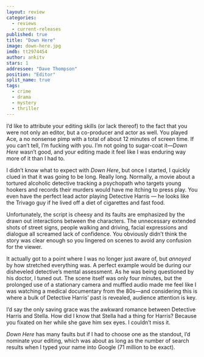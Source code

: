 ```yaml
---
layout: review
categories: 
  - reviews
  - current-releases
published: true
title: "Down Here"
image: down-here.jpg
imdb: tt2974454
author: ankitv
stars: 1
addressee: "Dave Thompson"
position: "Editor"
split_name: true
tags: 
  - crime
  - drama
  - mystery
  - thriller
---
```

I’d like to attribute your editing skills (or lack thereof) to the fact that you were not only an editor, but a co-producer and actor as well. You played Ace, a no nonsense pimp with a total of about 12 minutes of screen time. If you can’t tell, I’m fucking with you. I’m not going to sugar-coat it—_Down Here_ wasn’t good, and your editing made it feel like I was enduring way more of it than I had to.

I didn’t know what to expect with _Down Here_, but once I started, I quickly clued in that it was going to be long. Really long. Normally, a movie about a tortured alcoholic detective tracking a psychopath who targets young hookers and records their murders would have me itching to press play. You even have the perfect lead actor playing Detective Harris — he looks like the Trivago guy if he lived off a diet of cigarettes and fast food.

Unfortunately, the script is cheesy and its faults are emphasized by the drawn out interactions between the characters. The unnecessary extended shots of street signs, people walking and driving, facial expressions and dialogue all screamed lack of confidence. You obviously didn’t think the story was clear enough so you lingered on scenes to avoid any confusion for the viewer.

It actually got to a point where I was no longer just aware of, but _annoyed_ by how stretched everything was. A perfect example would be during our disheveled detective’s mental assessment. As he was being questioned by his doctor, I tuned out. The scene itself was only four minutes, but the prolonged use of a stationary camera and muffled audio made me feel like I was watching a medical documentary from the 80s—and considering this is where a bulk of Detective Harris’ past is revealed, audience attention is key.

I’d say the only saving grace was the awkward romance between Detective Harris and Stella. How did I know that Stella had a thing for Harris? Because you fixated on her while she gave him sex eyes. I couldn’t miss it.

_Down Here_ has many faults but if I had to choose one as the standout, I’d nominate your editing, which was about as long as the number of search results when I typed your name into Google (71 million to be exact).